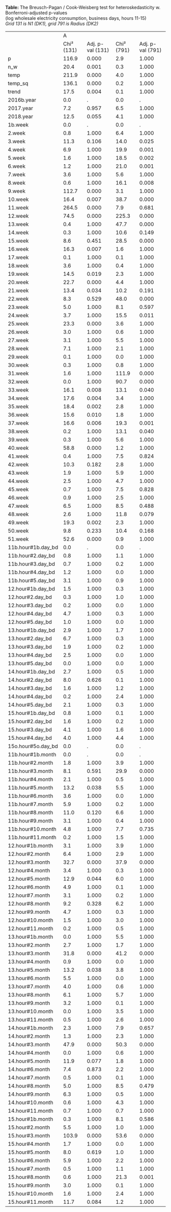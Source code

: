 **Table:** The Breusch-Pagan / Cook-Weisberg test for heteroskedasticity w. Bonferroni-adjusted p-values<br>(log wholesale electricity consumption, business days, hours 11-15)<br>*Grid 131 is N1 (DK1), grid 791 is Radius (DK2)*<br><html><table>
<tr><td>            </td><td>           A</td><td>            </td><td>            </td><td>            </td></tr>
<tr><td>            </td><td>Chi&sup2 (131)</td><td>Adj. p-val (131)</td><td>Chi&sup2 (791)</td><td>Adj. p-val (791)</td></tr>
<tr><td>p           </td><td>       116.9</td><td>       0.000</td><td>         2.9</td><td>       1.000</td></tr>
<tr><td>n_w         </td><td>        20.4</td><td>       0.001</td><td>         0.3</td><td>       1.000</td></tr>
<tr><td>temp        </td><td>       211.9</td><td>       0.000</td><td>         4.0</td><td>       1.000</td></tr>
<tr><td>temp_sq     </td><td>       136.1</td><td>       0.000</td><td>         0.2</td><td>       1.000</td></tr>
<tr><td>trend       </td><td>        17.5</td><td>       0.004</td><td>         0.1</td><td>       1.000</td></tr>
<tr><td>2016b.year  </td><td>         0.0</td><td>           .</td><td>         0.0</td><td>           .</td></tr>
<tr><td>2017.year   </td><td>         7.2</td><td>       0.957</td><td>         6.5</td><td>       1.000</td></tr>
<tr><td>2018.year   </td><td>        12.5</td><td>       0.055</td><td>         4.1</td><td>       1.000</td></tr>
<tr><td>1b.week     </td><td>         0.0</td><td>           .</td><td>         0.0</td><td>           .</td></tr>
<tr><td>2.week      </td><td>         0.8</td><td>       1.000</td><td>         6.4</td><td>       1.000</td></tr>
<tr><td>3.week      </td><td>        11.3</td><td>       0.106</td><td>        14.0</td><td>       0.025</td></tr>
<tr><td>4.week      </td><td>         6.9</td><td>       1.000</td><td>        19.9</td><td>       0.001</td></tr>
<tr><td>5.week      </td><td>         1.6</td><td>       1.000</td><td>        18.5</td><td>       0.002</td></tr>
<tr><td>6.week      </td><td>         1.2</td><td>       1.000</td><td>        21.0</td><td>       0.001</td></tr>
<tr><td>7.week      </td><td>         3.6</td><td>       1.000</td><td>         5.6</td><td>       1.000</td></tr>
<tr><td>8.week      </td><td>         0.6</td><td>       1.000</td><td>        16.1</td><td>       0.008</td></tr>
<tr><td>9.week      </td><td>       112.7</td><td>       0.000</td><td>         3.1</td><td>       1.000</td></tr>
<tr><td>10.week     </td><td>        16.4</td><td>       0.007</td><td>        38.7</td><td>       0.000</td></tr>
<tr><td>11.week     </td><td>       264.5</td><td>       0.000</td><td>         7.9</td><td>       0.681</td></tr>
<tr><td>12.week     </td><td>        74.5</td><td>       0.000</td><td>       225.3</td><td>       0.000</td></tr>
<tr><td>13.week     </td><td>         0.4</td><td>       1.000</td><td>        47.7</td><td>       0.000</td></tr>
<tr><td>14.week     </td><td>         0.3</td><td>       1.000</td><td>        10.6</td><td>       0.149</td></tr>
<tr><td>15.week     </td><td>         8.6</td><td>       0.451</td><td>        28.5</td><td>       0.000</td></tr>
<tr><td>16.week     </td><td>        16.3</td><td>       0.007</td><td>         1.6</td><td>       1.000</td></tr>
<tr><td>17.week     </td><td>         0.1</td><td>       1.000</td><td>         0.1</td><td>       1.000</td></tr>
<tr><td>18.week     </td><td>         3.6</td><td>       1.000</td><td>         0.4</td><td>       1.000</td></tr>
<tr><td>19.week     </td><td>        14.5</td><td>       0.019</td><td>         2.3</td><td>       1.000</td></tr>
<tr><td>20.week     </td><td>        22.7</td><td>       0.000</td><td>         4.4</td><td>       1.000</td></tr>
<tr><td>21.week     </td><td>        13.4</td><td>       0.034</td><td>        10.2</td><td>       0.191</td></tr>
<tr><td>22.week     </td><td>         8.3</td><td>       0.529</td><td>        48.0</td><td>       0.000</td></tr>
<tr><td>23.week     </td><td>         5.0</td><td>       1.000</td><td>         8.1</td><td>       0.597</td></tr>
<tr><td>24.week     </td><td>         3.7</td><td>       1.000</td><td>        15.5</td><td>       0.011</td></tr>
<tr><td>25.week     </td><td>        23.3</td><td>       0.000</td><td>         3.6</td><td>       1.000</td></tr>
<tr><td>26.week     </td><td>         3.0</td><td>       1.000</td><td>         0.6</td><td>       1.000</td></tr>
<tr><td>27.week     </td><td>         3.1</td><td>       1.000</td><td>         5.5</td><td>       1.000</td></tr>
<tr><td>28.week     </td><td>         7.1</td><td>       1.000</td><td>         2.1</td><td>       1.000</td></tr>
<tr><td>29.week     </td><td>         0.1</td><td>       1.000</td><td>         0.0</td><td>       1.000</td></tr>
<tr><td>30.week     </td><td>         0.3</td><td>       1.000</td><td>         0.8</td><td>       1.000</td></tr>
<tr><td>31.week     </td><td>         1.6</td><td>       1.000</td><td>       111.9</td><td>       0.000</td></tr>
<tr><td>32.week     </td><td>         0.0</td><td>       1.000</td><td>        90.7</td><td>       0.000</td></tr>
<tr><td>33.week     </td><td>        16.1</td><td>       0.008</td><td>        13.1</td><td>       0.040</td></tr>
<tr><td>34.week     </td><td>        17.6</td><td>       0.004</td><td>         3.4</td><td>       1.000</td></tr>
<tr><td>35.week     </td><td>        18.4</td><td>       0.002</td><td>         2.8</td><td>       1.000</td></tr>
<tr><td>36.week     </td><td>        15.6</td><td>       0.010</td><td>         1.8</td><td>       1.000</td></tr>
<tr><td>37.week     </td><td>        16.6</td><td>       0.006</td><td>        19.3</td><td>       0.001</td></tr>
<tr><td>38.week     </td><td>         0.2</td><td>       1.000</td><td>        13.1</td><td>       0.040</td></tr>
<tr><td>39.week     </td><td>         0.3</td><td>       1.000</td><td>         5.6</td><td>       1.000</td></tr>
<tr><td>40.week     </td><td>        58.8</td><td>       0.000</td><td>         1.2</td><td>       1.000</td></tr>
<tr><td>41.week     </td><td>         0.4</td><td>       1.000</td><td>         7.5</td><td>       0.824</td></tr>
<tr><td>42.week     </td><td>        10.3</td><td>       0.182</td><td>         2.8</td><td>       1.000</td></tr>
<tr><td>43.week     </td><td>         1.9</td><td>       1.000</td><td>         5.9</td><td>       1.000</td></tr>
<tr><td>44.week     </td><td>         2.5</td><td>       1.000</td><td>         4.7</td><td>       1.000</td></tr>
<tr><td>45.week     </td><td>         0.7</td><td>       1.000</td><td>         7.5</td><td>       0.828</td></tr>
<tr><td>46.week     </td><td>         0.9</td><td>       1.000</td><td>         2.5</td><td>       1.000</td></tr>
<tr><td>47.week     </td><td>         6.5</td><td>       1.000</td><td>         8.5</td><td>       0.488</td></tr>
<tr><td>48.week     </td><td>         2.6</td><td>       1.000</td><td>        11.8</td><td>       0.079</td></tr>
<tr><td>49.week     </td><td>        19.3</td><td>       0.002</td><td>         2.3</td><td>       1.000</td></tr>
<tr><td>50.week     </td><td>         9.8</td><td>       0.233</td><td>        10.4</td><td>       0.168</td></tr>
<tr><td>51.week     </td><td>        52.6</td><td>       0.000</td><td>         0.9</td><td>       1.000</td></tr>
<tr><td>11b.hour#1b.day_bd</td><td>         0.0</td><td>           .</td><td>         0.0</td><td>           .</td></tr>
<tr><td>11b.hour#2.day_bd</td><td>         0.8</td><td>       1.000</td><td>         1.1</td><td>       1.000</td></tr>
<tr><td>11b.hour#3.day_bd</td><td>         0.7</td><td>       1.000</td><td>         0.2</td><td>       1.000</td></tr>
<tr><td>11b.hour#4.day_bd</td><td>         1.2</td><td>       1.000</td><td>         0.0</td><td>       1.000</td></tr>
<tr><td>11b.hour#5.day_bd</td><td>         3.1</td><td>       1.000</td><td>         0.9</td><td>       1.000</td></tr>
<tr><td>12.hour#1b.day_bd</td><td>         1.5</td><td>       1.000</td><td>         0.3</td><td>       1.000</td></tr>
<tr><td>12.hour#2.day_bd</td><td>         0.3</td><td>       1.000</td><td>         1.0</td><td>       1.000</td></tr>
<tr><td>12.hour#3.day_bd</td><td>         0.2</td><td>       1.000</td><td>         0.0</td><td>       1.000</td></tr>
<tr><td>12.hour#4.day_bd</td><td>         4.7</td><td>       1.000</td><td>         0.3</td><td>       1.000</td></tr>
<tr><td>12.hour#5.day_bd</td><td>         1.0</td><td>       1.000</td><td>         0.0</td><td>       1.000</td></tr>
<tr><td>13.hour#1b.day_bd</td><td>         2.9</td><td>       1.000</td><td>         1.7</td><td>       1.000</td></tr>
<tr><td>13.hour#2.day_bd</td><td>         6.7</td><td>       1.000</td><td>         0.3</td><td>       1.000</td></tr>
<tr><td>13.hour#3.day_bd</td><td>         1.9</td><td>       1.000</td><td>         0.2</td><td>       1.000</td></tr>
<tr><td>13.hour#4.day_bd</td><td>         2.5</td><td>       1.000</td><td>         0.0</td><td>       1.000</td></tr>
<tr><td>13.hour#5.day_bd</td><td>         0.0</td><td>       1.000</td><td>         0.0</td><td>       1.000</td></tr>
<tr><td>14.hour#1b.day_bd</td><td>         2.7</td><td>       1.000</td><td>         0.5</td><td>       1.000</td></tr>
<tr><td>14.hour#2.day_bd</td><td>         8.0</td><td>       0.626</td><td>         0.1</td><td>       1.000</td></tr>
<tr><td>14.hour#3.day_bd</td><td>         1.6</td><td>       1.000</td><td>         1.2</td><td>       1.000</td></tr>
<tr><td>14.hour#4.day_bd</td><td>         0.2</td><td>       1.000</td><td>         2.4</td><td>       1.000</td></tr>
<tr><td>14.hour#5.day_bd</td><td>         2.1</td><td>       1.000</td><td>         0.3</td><td>       1.000</td></tr>
<tr><td>15.hour#1b.day_bd</td><td>         0.8</td><td>       1.000</td><td>         0.1</td><td>       1.000</td></tr>
<tr><td>15.hour#2.day_bd</td><td>         1.6</td><td>       1.000</td><td>         0.2</td><td>       1.000</td></tr>
<tr><td>15.hour#3.day_bd</td><td>         4.1</td><td>       1.000</td><td>         1.6</td><td>       1.000</td></tr>
<tr><td>15.hour#4.day_bd</td><td>         4.0</td><td>       1.000</td><td>         4.4</td><td>       1.000</td></tr>
<tr><td>15o.hour#5o.day_bd</td><td>         0.0</td><td>           .</td><td>         0.0</td><td>           .</td></tr>
<tr><td>11b.hour#1b.month</td><td>         0.0</td><td>           .</td><td>         0.0</td><td>           .</td></tr>
<tr><td>11b.hour#2.month</td><td>         1.8</td><td>       1.000</td><td>         3.9</td><td>       1.000</td></tr>
<tr><td>11b.hour#3.month</td><td>         8.1</td><td>       0.591</td><td>        29.9</td><td>       0.000</td></tr>
<tr><td>11b.hour#4.month</td><td>         2.1</td><td>       1.000</td><td>         0.5</td><td>       1.000</td></tr>
<tr><td>11b.hour#5.month</td><td>        13.2</td><td>       0.038</td><td>         5.5</td><td>       1.000</td></tr>
<tr><td>11b.hour#6.month</td><td>         3.6</td><td>       1.000</td><td>         0.0</td><td>       1.000</td></tr>
<tr><td>11b.hour#7.month</td><td>         5.9</td><td>       1.000</td><td>         0.2</td><td>       1.000</td></tr>
<tr><td>11b.hour#8.month</td><td>        11.0</td><td>       0.120</td><td>         6.6</td><td>       1.000</td></tr>
<tr><td>11b.hour#9.month</td><td>         3.1</td><td>       1.000</td><td>         0.4</td><td>       1.000</td></tr>
<tr><td>11b.hour#10.month</td><td>         4.8</td><td>       1.000</td><td>         7.7</td><td>       0.735</td></tr>
<tr><td>11b.hour#11.month</td><td>         0.2</td><td>       1.000</td><td>         1.5</td><td>       1.000</td></tr>
<tr><td>12.hour#1b.month</td><td>         3.1</td><td>       1.000</td><td>         3.9</td><td>       1.000</td></tr>
<tr><td>12.hour#2.month</td><td>         6.4</td><td>       1.000</td><td>         2.9</td><td>       1.000</td></tr>
<tr><td>12.hour#3.month</td><td>        32.7</td><td>       0.000</td><td>        37.9</td><td>       0.000</td></tr>
<tr><td>12.hour#4.month</td><td>         3.4</td><td>       1.000</td><td>         0.3</td><td>       1.000</td></tr>
<tr><td>12.hour#5.month</td><td>        12.9</td><td>       0.044</td><td>         6.0</td><td>       1.000</td></tr>
<tr><td>12.hour#6.month</td><td>         4.9</td><td>       1.000</td><td>         0.1</td><td>       1.000</td></tr>
<tr><td>12.hour#7.month</td><td>         3.1</td><td>       1.000</td><td>         0.2</td><td>       1.000</td></tr>
<tr><td>12.hour#8.month</td><td>         9.2</td><td>       0.328</td><td>         6.2</td><td>       1.000</td></tr>
<tr><td>12.hour#9.month</td><td>         4.7</td><td>       1.000</td><td>         0.3</td><td>       1.000</td></tr>
<tr><td>12.hour#10.month</td><td>         1.5</td><td>       1.000</td><td>         3.0</td><td>       1.000</td></tr>
<tr><td>12.hour#11.month</td><td>         0.2</td><td>       1.000</td><td>         0.5</td><td>       1.000</td></tr>
<tr><td>13.hour#1b.month</td><td>         0.0</td><td>       1.000</td><td>         5.5</td><td>       1.000</td></tr>
<tr><td>13.hour#2.month</td><td>         2.7</td><td>       1.000</td><td>         1.7</td><td>       1.000</td></tr>
<tr><td>13.hour#3.month</td><td>        31.8</td><td>       0.000</td><td>        41.2</td><td>       0.000</td></tr>
<tr><td>13.hour#4.month</td><td>         0.9</td><td>       1.000</td><td>         0.0</td><td>       1.000</td></tr>
<tr><td>13.hour#5.month</td><td>        13.2</td><td>       0.038</td><td>         3.8</td><td>       1.000</td></tr>
<tr><td>13.hour#6.month</td><td>         5.5</td><td>       1.000</td><td>         0.0</td><td>       1.000</td></tr>
<tr><td>13.hour#7.month</td><td>         4.0</td><td>       1.000</td><td>         0.6</td><td>       1.000</td></tr>
<tr><td>13.hour#8.month</td><td>         6.1</td><td>       1.000</td><td>         5.7</td><td>       1.000</td></tr>
<tr><td>13.hour#9.month</td><td>         3.2</td><td>       1.000</td><td>         0.1</td><td>       1.000</td></tr>
<tr><td>13.hour#10.month</td><td>         0.0</td><td>       1.000</td><td>         3.5</td><td>       1.000</td></tr>
<tr><td>13.hour#11.month</td><td>         0.5</td><td>       1.000</td><td>         2.6</td><td>       1.000</td></tr>
<tr><td>14.hour#1b.month</td><td>         2.3</td><td>       1.000</td><td>         7.9</td><td>       0.657</td></tr>
<tr><td>14.hour#2.month</td><td>         1.3</td><td>       1.000</td><td>         2.3</td><td>       1.000</td></tr>
<tr><td>14.hour#3.month</td><td>        47.9</td><td>       0.000</td><td>        50.3</td><td>       0.000</td></tr>
<tr><td>14.hour#4.month</td><td>         0.0</td><td>       1.000</td><td>         0.6</td><td>       1.000</td></tr>
<tr><td>14.hour#5.month</td><td>        11.9</td><td>       0.077</td><td>         1.8</td><td>       1.000</td></tr>
<tr><td>14.hour#6.month</td><td>         7.4</td><td>       0.873</td><td>         2.2</td><td>       1.000</td></tr>
<tr><td>14.hour#7.month</td><td>         0.5</td><td>       1.000</td><td>         0.1</td><td>       1.000</td></tr>
<tr><td>14.hour#8.month</td><td>         5.0</td><td>       1.000</td><td>         8.5</td><td>       0.479</td></tr>
<tr><td>14.hour#9.month</td><td>         6.3</td><td>       1.000</td><td>         0.5</td><td>       1.000</td></tr>
<tr><td>14.hour#10.month</td><td>         0.6</td><td>       1.000</td><td>         4.3</td><td>       1.000</td></tr>
<tr><td>14.hour#11.month</td><td>         0.7</td><td>       1.000</td><td>         0.7</td><td>       1.000</td></tr>
<tr><td>15.hour#1b.month</td><td>         0.3</td><td>       1.000</td><td>         8.1</td><td>       0.586</td></tr>
<tr><td>15.hour#2.month</td><td>         5.5</td><td>       1.000</td><td>         1.0</td><td>       1.000</td></tr>
<tr><td>15.hour#3.month</td><td>       103.9</td><td>       0.000</td><td>        53.6</td><td>       0.000</td></tr>
<tr><td>15.hour#4.month</td><td>         1.7</td><td>       1.000</td><td>         0.0</td><td>       1.000</td></tr>
<tr><td>15.hour#5.month</td><td>         8.0</td><td>       0.619</td><td>         1.0</td><td>       1.000</td></tr>
<tr><td>15.hour#6.month</td><td>         5.9</td><td>       1.000</td><td>         2.2</td><td>       1.000</td></tr>
<tr><td>15.hour#7.month</td><td>         0.5</td><td>       1.000</td><td>         1.1</td><td>       1.000</td></tr>
<tr><td>15.hour#8.month</td><td>         0.6</td><td>       1.000</td><td>        21.3</td><td>       0.001</td></tr>
<tr><td>15.hour#9.month</td><td>         3.0</td><td>       1.000</td><td>         0.1</td><td>       1.000</td></tr>
<tr><td>15.hour#10.month</td><td>         1.6</td><td>       1.000</td><td>         2.4</td><td>       1.000</td></tr>
<tr><td>15.hour#11.month</td><td>        11.7</td><td>       0.084</td><td>         1.2</td><td>       1.000</td></tr>
</table></html>
